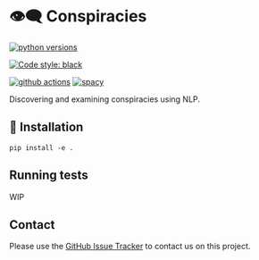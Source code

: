 
# 👁‍🗨 Conspiracies
[![python versions](https://img.shields.io/badge/Python-%3E=3.7-blue)](https://github.com/centre-for-humanities-computing/conspiracies)

[![Code style: black](https://img.shields.io/badge/Code%20Style-Black-black)](https://black.readthedocs.io/en/stable/the_black_code_style.html)
<!-- [![release version](https://img.shields.io/badge/belief_graph%20Version-0.0.1-green)](https://github.com/centre-for-humanities-computing/conspiracies) -->
[![github actions](https://github.com/KennethEnevoldsen/DaCy/actions/workflows/pytest.yml/badge.svg)](https://github.com/centre-for-humanities-computing/conspiracies)
[![spacy](https://img.shields.io/badge/built%20with-spaCy-09a3d5.svg)](https://spacy.io)

Discovering and examining conspiracies using NLP.



## 🔧 Installation

```
pip install -e .
```

## Running tests

WIP

## Contact
Please use the [GitHub Issue Tracker](https://github.com/centre-for-humanities-computing/conspiracies/issues) to contact us on this project.